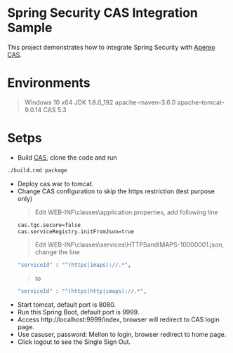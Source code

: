 Spring Security CAS Integration Sample
====
This project demonstrates how to integrate Spring Security with [Apereo CAS](https://www.apereo.org/projects/cas).

# Environments
> Windows 10 x64
> JDK 1.8.0_192
> apache-maven-3.6.0
> apache-tomcat-9.0.14
> CAS 5.3

# Setps
* Build [CAS](https://github.com/apereo/cas-overlay-template/tree/5.3), clone the code and run 
```bash
./build.cmd package
```
* Deploy cas.war to tomcat.
* Change CAS configuration to skip the https restriction (test purpose only)
    > Edit WEB-INF\classes\application.properties, add following line
    ```bash
    cas.tgc.secure=false
    cas.serviceRegistry.initFromJson=true
    ```
    > Edit WEB-INF\classes\services\HTTPSandIMAPS-10000001.json, change the line 
    ```bash
    "serviceId" : "^(https|imaps)://.*",
    ```
    > to
    ```bash
    "serviceId" : "^(https|http|imaps)://.*",
    ```
* Start tomcat, default port is 8080.
* Run this Spring Boot, default port is 9999.
* Access http://localhost:9999/index, browser will redirect to CAS login page.
* Use casuser, password: Mellon to login, browser redirect to home page.
* Click logout to see the Single Sign Out.
